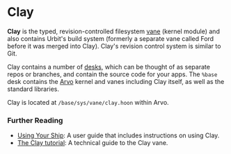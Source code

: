 # Clay

**Clay** is the typed, revision-controlled filesystem [vane](glossary/vane) (kernel module) and also contains Urbit's build system (formerly a separate vane called Ford before it was merged into Clay). Clay's revision control system is similar to Git.

Clay contains a number of [desks](glossary/desk), which can be thought of as separate repos or branches, and contain the source code for your apps. The `%base` desk contains the [Arvo](glossary/arvo) kernel and vanes including Clay itself, as well as the standard libraries.

Clay is located at `/base/sys/vane/clay.hoon` within Arvo.

### Further Reading

- [Using Your Ship](https://urbit.org/using/os/filesystem): A user guide that includes instructions on using Clay.
- [The Clay tutorial](system/kernel/clay): A technical guide to the Clay vane.

